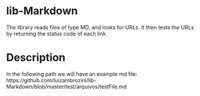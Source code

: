 # lib-Markdown

The library reads files of type MD, and looks for URLs. It then tests the URLs by returning the status code of each link.

<h1>Description</h1>
In the following path we will have an example md file:
https://github.com/luizambrozini/lib-Markdown/blob/master/test/arquivos/testFile.md
